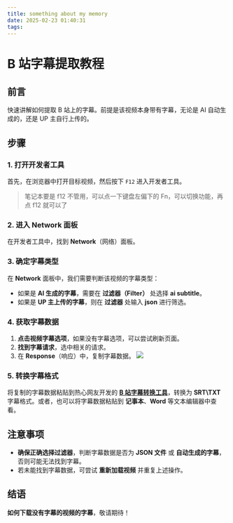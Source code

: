 ```yaml
---
title: something about my memory
date: 2025-02-23 01:40:31
tags:
---
```


# B 站字幕提取教程

## 前言

快速讲解如何提取 B 站上的字幕。前提是该视频本身带有字幕，无论是 AI 自动生成的，还是 UP 主自行上传的。

## 步骤

### 1. 打开开发者工具

首先，在浏览器中打开目标视频，然后按下 `F12` 进入开发者工具。

> 笔记本要是 f12 不管用，可以点一下键盘左偏下的 Fn，可以切换功能，再点 f12 就可以了

### 2. 进入 Network 面板

在开发者工具中，找到 **Network**（网络）面板。

### 3. 确定字幕类型

在 **Network** 面板中，我们需要判断该视频的字幕类型：

- 如果是 **AI 生成的字幕**，需要在 **过滤器（Filter）** 处选择 **ai subtitle**。
- 如果是 **UP 主上传的字幕**，则在 **过滤器** 处输入 **json** 进行筛选。

### 4. 获取字幕数据

1. **点击视频字幕选项**，如果没有字幕选项，可以尝试刷新页面。
2. **找到字幕请求**，选中相关的请求。
3. 在 **Response**（响应）中，复制字幕数据。
   ![](https://ghfast.top/https://raw.githubusercontent.com/Brian510000/pic_bed/main/web-site/20250223013141796.png)

### 5. 转换字幕格式

将复制的字幕数据粘贴到热心网友开发的 [**B 站字幕转换工具**](zjnu.cn)，转换为 **SRT\TXT** 字幕格式。或者，也可以将字幕数据粘贴到 **记事本**、**Word** 等文本编辑器中查看。

## 注意事项

- **确保正确选择过滤器**，判断字幕数据是否为 **JSON 文件** 或 **自动生成的字幕**，否则可能无法找到字幕。
- 若未能找到字幕数据，可尝试 **重新加载视频** 并重复上述操作。

## 结语

**如何下载没有字幕的视频的字幕**，敬请期待！

